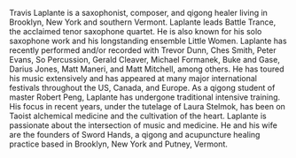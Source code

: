 Travis Laplante is a saxophonist, composer, and qigong healer living in Brooklyn, New York and southern Vermont. Laplante leads Battle Trance, the acclaimed tenor saxophone quartet. He is also known for his solo saxophone work and his longstanding ensemble Little Women. Laplante has recently performed and/or recorded with Trevor Dunn, Ches Smith, Peter Evans, So Percussion, Gerald Cleaver, Michael Formanek, Buke and Gase, Darius Jones, Matt Maneri, and Matt Mitchell, among others. He has toured his music extensively and has appeared at many major international festivals throughout the US, Canada, and Europe. As a qigong student of master Robert Peng, Laplante has undergone traditional intensive training. His focus in recent years, under the tutelage of Laura Stelmok, has been on Taoist alchemical medicine and the cultivation of the heart. Laplante is passionate about the intersection of music and medicine. He and his wife are the founders of Sword Hands, a qigong and acupuncture healing practice based in Brooklyn, New York and Putney, Vermont.
